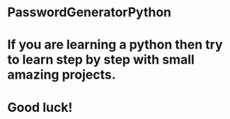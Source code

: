 # PasswordGeneratorPython
# If you are learning a python then try to learn step by step with small amazing projects.
# Good luck!
